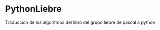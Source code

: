 PythonLiebre
============

Traduccion de los algoritmos del libro del grupo liebre de pascal a python
